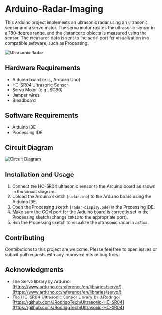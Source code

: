 # Arduino-Radar-Imaging

This Arduino project implements an ultrasonic radar using an ultrasonic sensor and a servo motor. The servo motor rotates the ultrasonic sensor in a 180-degree range, and the distance to objects is measured using the sensor. The measured data is sent to the serial port for visualization in a compatible software, such as Processing.

![Ultrasonic Radar](ultrasonic_radar.jpg)

## Hardware Requirements
- Arduino board (e.g., Arduino Uno)
- HC-SR04 Ultrasonic Sensor
- Servo Motor (e.g., SG90)
- Jumper wires
- Breadboard

## Software Requirements
- Arduino IDE
- Processing IDE

## Circuit Diagram
![Circuit Diagram](circuit_diagram.png)

## Installation and Usage
1. Connect the HC-SR04 ultrasonic sensor to the Arduino board as shown in the circuit diagram.
2. Upload the Arduino sketch (`radar.ino`) to the Arduino board using the Arduino IDE.
3. Open the Processing sketch (`radar-display.pde`) in the Processing IDE.
4. Make sure the COM port for the Arduino board is correctly set in the Processing sketch (change `COM13` to the appropriate port).
5. Run the Processing sketch to visualize the ultrasonic radar in action.

## Contributing
Contributions to this project are welcome. Please feel free to open issues or submit pull requests with any improvements or bug fixes.

## Acknowledgments
- The Servo library by Arduino: [https://www.arduino.cc/reference/en/libraries/servo/](https://www.arduino.cc/reference/en/libraries/servo/)
- The HC-SR04 Ultrasonic Sensor Library by J.Rodrigo: [https://github.com/JRodrigoTech/Ultrasonic-HC-SR04](https://github.com/JRodrigoTech/Ultrasonic-HC-SR04)

